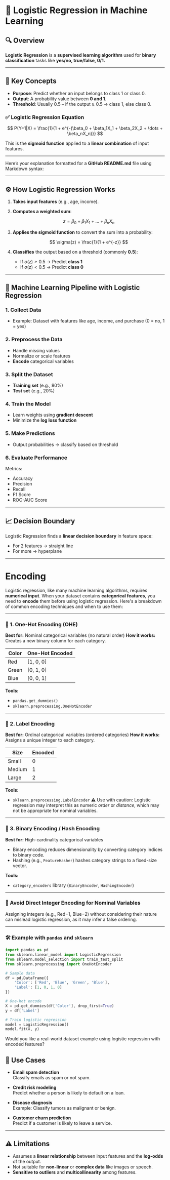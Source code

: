 # 🤖 Logistic Regression in Machine Learning

## 🔍 Overview

**Logistic Regression** is a **supervised learning algorithm** used for **binary classification** tasks like **yes/no, true/false, 0/1.**

---

## 📐 Key Concepts

- **Purpose**: Predict whether an input belongs to class 1 or class 0.
- **Output**: A probability value between **0 and 1**.
- **Threshold**: Usually 0.5 – if the output ≥ 0.5 → class 1, else class 0.

### ✅ Logistic Regression Equation

$$
P(Y=1|X) = \frac{1}{1 + e^{-(\beta_0 + \beta_1X_1 + \beta_2X_2 + \dots + \beta_nX_n)}}
$$


This is the **sigmoid function** applied to a **linear combination** of input features.

---

Here’s your explanation formatted for a **GitHub README.md** file using Markdown syntax:

---

## ⚙️ How Logistic Regression Works

1. **Takes input features** (e.g., age, income).
2. **Computes a weighted sum**:

   $$
   z = \beta_0 + \beta_1X_1 + \dots + \beta_nX_n
   $$
3. **Applies the sigmoid function** to convert the sum into a probability:

   $$
   \sigma(z) = \frac{1}{1 + e^{-z}}
   $$
4. **Classifies** the output based on a threshold (commonly **0.5**):

   * If $\sigma(z) \geq 0.5$ → Predict **class 1**
   * If $\sigma(z) < 0.5$ → Predict **class 0**


---

## 🔄 Machine Learning Pipeline with Logistic Regression

### 1. Collect Data
- Example: Dataset with features like age, income, and purchase (0 = no, 1 = yes)

### 2. Preprocess the Data
- Handle missing values
- Normalize or scale features
- <b>Encode</b> categorical variables

### 3. Split the Dataset
- **Training set** (e.g., 80%)
- **Test set** (e.g., 20%)

### 4. Train the Model
- Learn weights using **gradient descent**
- Minimize the **log loss function**

### 5. Make Predictions
- Output probabilities → classify based on threshold

### 6. Evaluate Performance
Metrics:
- Accuracy
- Precision
- Recall
- F1 Score
- ROC-AUC Score

---

## 📈 Decision Boundary

Logistic Regression finds a **linear decision boundary** in feature space:
- For 2 features → straight line
- For more → hyperplane

---
# <b> Encoding </b>

Logistic regression, like many machine learning algorithms, requires **numerical input**. When your dataset contains **categorical features**, you need to **encode** them before using logistic regression. Here's a breakdown of common encoding techniques and when to use them:

---

### 🔹 1. **One-Hot Encoding (OHE)**

**Best for:** Nominal categorical variables (no natural order)
**How it works:** Creates a new binary column for each category.

| Color | One-Hot Encoded |
| ----- | --------------- |
| Red   | \[1, 0, 0]      |
| Green | \[0, 1, 0]      |
| Blue  | \[0, 0, 1]      |

**Tools:**

* `pandas.get_dummies()`
* `sklearn.preprocessing.OneHotEncoder`

---

### 🔹 2. **Label Encoding**

**Best for:** Ordinal categorical variables (ordered categories)
**How it works:** Assigns a unique integer to each category.

| Size   | Encoded |
| ------ | ------- |
| Small  | 0       |
| Medium | 1       |
| Large  | 2       |

**Tools:**

* `sklearn.preprocessing.LabelEncoder`
  ⚠️ Use with caution: Logistic regression may interpret this as numeric *order* or *distance*, which may not be appropriate for nominal variables.

---

### 🔹 3. **Binary Encoding / Hash Encoding**

**Best for:** High-cardinality categorical variables

* Binary encoding reduces dimensionality by converting category indices to binary code.
* Hashing (e.g., `FeatureHasher`) hashes category strings to a fixed-size vector.

**Tools:**

* `category_encoders` library (`BinaryEncoder`, `HashingEncoder`)

---

### 🚫 Avoid Direct Integer Encoding for Nominal Variables

Assigning integers (e.g., Red=1, Blue=2) without considering their nature can mislead logistic regression, as it may infer a false ordering.

---

### 🛠️ Example with `pandas` and `sklearn`

```python
import pandas as pd
from sklearn.linear_model import LogisticRegression
from sklearn.model_selection import train_test_split
from sklearn.preprocessing import OneHotEncoder

# Sample data
df = pd.DataFrame({
    'Color': ['Red', 'Blue', 'Green', 'Blue'],
    'Label': [1, 0, 1, 0]
})

# One-hot encode
X = pd.get_dummies(df['Color'], drop_first=True)
y = df['Label']

# Train logistic regression
model = LogisticRegression()
model.fit(X, y)
```

Would you like a real-world dataset example using logistic regression with encoded features?


## 📌 Use Cases

- **Email spam detection**  
  Classify emails as spam or not spam.

- **Credit risk modeling**  
  Predict whether a person is likely to default on a loan.

- **Disease diagnosis**  
  Example: Classify tumors as malignant or benign.

- **Customer churn prediction**  
  Predict if a customer is likely to leave a service.

---

## ⚠️ Limitations

- Assumes a **linear relationship** between input features and the **log-odds** of the output.
- Not suitable for **non-linear** or **complex data** like images or speech.
- **Sensitive to outliers** and **multicollinearity** among features.
